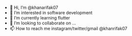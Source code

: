 - 👋 Hi, I’m @khanarifak07
- 👀 I’m interested in software development
- 🌱 I’m currently learning flutter
- 💞️ I’m looking to collaborate on ...
- 📫 How to reach me instagram/twitter/gmail @khanrifak07


<!---
khanarifak07/khanarifak07 is a ✨ special ✨ repository because its `README.md` (this file) appears on your GitHub profile.
You can click the Preview link to take a look at your changes.
--->
